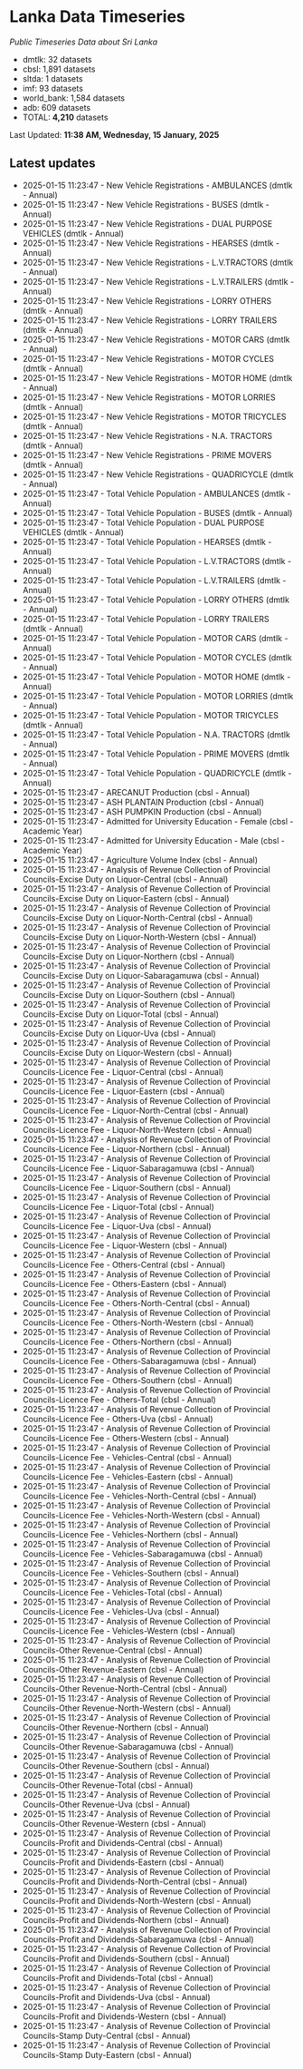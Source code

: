 # Lanka Data Timeseries
*Public Timeseries Data about Sri Lanka*

* dmtlk: 32 datasets
* cbsl: 1,891 datasets
* sltda: 1 datasets
* imf: 93 datasets
* world_bank: 1,584 datasets
* adb: 609 datasets
* TOTAL: **4,210** datasets

Last Updated: **11:38 AM, Wednesday, 15 January, 2025**

## Latest updates

* 2025-01-15 11:23:47 - New Vehicle Registrations - AMBULANCES (dmtlk - Annual)
* 2025-01-15 11:23:47 - New Vehicle Registrations - BUSES (dmtlk - Annual)
* 2025-01-15 11:23:47 - New Vehicle Registrations - DUAL PURPOSE VEHICLES (dmtlk - Annual)
* 2025-01-15 11:23:47 - New Vehicle Registrations - HEARSES (dmtlk - Annual)
* 2025-01-15 11:23:47 - New Vehicle Registrations - L.V.TRACTORS (dmtlk - Annual)
* 2025-01-15 11:23:47 - New Vehicle Registrations - L.V.TRAILERS (dmtlk - Annual)
* 2025-01-15 11:23:47 - New Vehicle Registrations - LORRY OTHERS (dmtlk - Annual)
* 2025-01-15 11:23:47 - New Vehicle Registrations - LORRY TRAILERS (dmtlk - Annual)
* 2025-01-15 11:23:47 - New Vehicle Registrations - MOTOR CARS (dmtlk - Annual)
* 2025-01-15 11:23:47 - New Vehicle Registrations - MOTOR CYCLES (dmtlk - Annual)
* 2025-01-15 11:23:47 - New Vehicle Registrations - MOTOR HOME (dmtlk - Annual)
* 2025-01-15 11:23:47 - New Vehicle Registrations - MOTOR LORRIES (dmtlk - Annual)
* 2025-01-15 11:23:47 - New Vehicle Registrations - MOTOR TRICYCLES (dmtlk - Annual)
* 2025-01-15 11:23:47 - New Vehicle Registrations - N.A. TRACTORS (dmtlk - Annual)
* 2025-01-15 11:23:47 - New Vehicle Registrations - PRIME MOVERS (dmtlk - Annual)
* 2025-01-15 11:23:47 - New Vehicle Registrations - QUADRICYCLE (dmtlk - Annual)
* 2025-01-15 11:23:47 - Total Vehicle Population - AMBULANCES (dmtlk - Annual)
* 2025-01-15 11:23:47 - Total Vehicle Population - BUSES (dmtlk - Annual)
* 2025-01-15 11:23:47 - Total Vehicle Population - DUAL PURPOSE VEHICLES (dmtlk - Annual)
* 2025-01-15 11:23:47 - Total Vehicle Population - HEARSES (dmtlk - Annual)
* 2025-01-15 11:23:47 - Total Vehicle Population - L.V.TRACTORS (dmtlk - Annual)
* 2025-01-15 11:23:47 - Total Vehicle Population - L.V.TRAILERS (dmtlk - Annual)
* 2025-01-15 11:23:47 - Total Vehicle Population - LORRY OTHERS (dmtlk - Annual)
* 2025-01-15 11:23:47 - Total Vehicle Population - LORRY TRAILERS (dmtlk - Annual)
* 2025-01-15 11:23:47 - Total Vehicle Population - MOTOR CARS (dmtlk - Annual)
* 2025-01-15 11:23:47 - Total Vehicle Population - MOTOR CYCLES (dmtlk - Annual)
* 2025-01-15 11:23:47 - Total Vehicle Population - MOTOR HOME (dmtlk - Annual)
* 2025-01-15 11:23:47 - Total Vehicle Population - MOTOR LORRIES (dmtlk - Annual)
* 2025-01-15 11:23:47 - Total Vehicle Population - MOTOR TRICYCLES (dmtlk - Annual)
* 2025-01-15 11:23:47 - Total Vehicle Population - N.A. TRACTORS (dmtlk - Annual)
* 2025-01-15 11:23:47 - Total Vehicle Population - PRIME MOVERS (dmtlk - Annual)
* 2025-01-15 11:23:47 - Total Vehicle Population - QUADRICYCLE (dmtlk - Annual)
* 2025-01-15 11:23:47 - ARECANUT Production (cbsl - Annual)
* 2025-01-15 11:23:47 - ASH PLANTAIN Production (cbsl - Annual)
* 2025-01-15 11:23:47 - ASH PUMPKIN Production (cbsl - Annual)
* 2025-01-15 11:23:47 - Admitted for University Education - Female (cbsl - Academic Year)
* 2025-01-15 11:23:47 - Admitted for University Education - Male (cbsl - Academic Year)
* 2025-01-15 11:23:47 - Agriculture Volume Index (cbsl - Annual)
* 2025-01-15 11:23:47 - Analysis of Revenue Collection of Provincial Councils-Excise Duty on Liquor-Central (cbsl - Annual)
* 2025-01-15 11:23:47 - Analysis of Revenue Collection of Provincial Councils-Excise Duty on Liquor-Eastern (cbsl - Annual)
* 2025-01-15 11:23:47 - Analysis of Revenue Collection of Provincial Councils-Excise Duty on Liquor-North-Central (cbsl - Annual)
* 2025-01-15 11:23:47 - Analysis of Revenue Collection of Provincial Councils-Excise Duty on Liquor-North-Western (cbsl - Annual)
* 2025-01-15 11:23:47 - Analysis of Revenue Collection of Provincial Councils-Excise Duty on Liquor-Northern (cbsl - Annual)
* 2025-01-15 11:23:47 - Analysis of Revenue Collection of Provincial Councils-Excise Duty on Liquor-Sabaragamuwa (cbsl - Annual)
* 2025-01-15 11:23:47 - Analysis of Revenue Collection of Provincial Councils-Excise Duty on Liquor-Southern (cbsl - Annual)
* 2025-01-15 11:23:47 - Analysis of Revenue Collection of Provincial Councils-Excise Duty on Liquor-Total (cbsl - Annual)
* 2025-01-15 11:23:47 - Analysis of Revenue Collection of Provincial Councils-Excise Duty on Liquor-Uva (cbsl - Annual)
* 2025-01-15 11:23:47 - Analysis of Revenue Collection of Provincial Councils-Excise Duty on Liquor-Western (cbsl - Annual)
* 2025-01-15 11:23:47 - Analysis of Revenue Collection of Provincial Councils-Licence Fee - Liquor-Central (cbsl - Annual)
* 2025-01-15 11:23:47 - Analysis of Revenue Collection of Provincial Councils-Licence Fee - Liquor-Eastern (cbsl - Annual)
* 2025-01-15 11:23:47 - Analysis of Revenue Collection of Provincial Councils-Licence Fee - Liquor-North-Central (cbsl - Annual)
* 2025-01-15 11:23:47 - Analysis of Revenue Collection of Provincial Councils-Licence Fee - Liquor-North-Western (cbsl - Annual)
* 2025-01-15 11:23:47 - Analysis of Revenue Collection of Provincial Councils-Licence Fee - Liquor-Northern (cbsl - Annual)
* 2025-01-15 11:23:47 - Analysis of Revenue Collection of Provincial Councils-Licence Fee - Liquor-Sabaragamuwa (cbsl - Annual)
* 2025-01-15 11:23:47 - Analysis of Revenue Collection of Provincial Councils-Licence Fee - Liquor-Southern (cbsl - Annual)
* 2025-01-15 11:23:47 - Analysis of Revenue Collection of Provincial Councils-Licence Fee - Liquor-Total (cbsl - Annual)
* 2025-01-15 11:23:47 - Analysis of Revenue Collection of Provincial Councils-Licence Fee - Liquor-Uva (cbsl - Annual)
* 2025-01-15 11:23:47 - Analysis of Revenue Collection of Provincial Councils-Licence Fee - Liquor-Western (cbsl - Annual)
* 2025-01-15 11:23:47 - Analysis of Revenue Collection of Provincial Councils-Licence Fee - Others-Central (cbsl - Annual)
* 2025-01-15 11:23:47 - Analysis of Revenue Collection of Provincial Councils-Licence Fee - Others-Eastern (cbsl - Annual)
* 2025-01-15 11:23:47 - Analysis of Revenue Collection of Provincial Councils-Licence Fee - Others-North-Central (cbsl - Annual)
* 2025-01-15 11:23:47 - Analysis of Revenue Collection of Provincial Councils-Licence Fee - Others-North-Western (cbsl - Annual)
* 2025-01-15 11:23:47 - Analysis of Revenue Collection of Provincial Councils-Licence Fee - Others-Northern (cbsl - Annual)
* 2025-01-15 11:23:47 - Analysis of Revenue Collection of Provincial Councils-Licence Fee - Others-Sabaragamuwa (cbsl - Annual)
* 2025-01-15 11:23:47 - Analysis of Revenue Collection of Provincial Councils-Licence Fee - Others-Southern (cbsl - Annual)
* 2025-01-15 11:23:47 - Analysis of Revenue Collection of Provincial Councils-Licence Fee - Others-Total (cbsl - Annual)
* 2025-01-15 11:23:47 - Analysis of Revenue Collection of Provincial Councils-Licence Fee - Others-Uva (cbsl - Annual)
* 2025-01-15 11:23:47 - Analysis of Revenue Collection of Provincial Councils-Licence Fee - Others-Western (cbsl - Annual)
* 2025-01-15 11:23:47 - Analysis of Revenue Collection of Provincial Councils-Licence Fee - Vehicles-Central (cbsl - Annual)
* 2025-01-15 11:23:47 - Analysis of Revenue Collection of Provincial Councils-Licence Fee - Vehicles-Eastern (cbsl - Annual)
* 2025-01-15 11:23:47 - Analysis of Revenue Collection of Provincial Councils-Licence Fee - Vehicles-North-Central (cbsl - Annual)
* 2025-01-15 11:23:47 - Analysis of Revenue Collection of Provincial Councils-Licence Fee - Vehicles-North-Western (cbsl - Annual)
* 2025-01-15 11:23:47 - Analysis of Revenue Collection of Provincial Councils-Licence Fee - Vehicles-Northern (cbsl - Annual)
* 2025-01-15 11:23:47 - Analysis of Revenue Collection of Provincial Councils-Licence Fee - Vehicles-Sabaragamuwa (cbsl - Annual)
* 2025-01-15 11:23:47 - Analysis of Revenue Collection of Provincial Councils-Licence Fee - Vehicles-Southern (cbsl - Annual)
* 2025-01-15 11:23:47 - Analysis of Revenue Collection of Provincial Councils-Licence Fee - Vehicles-Total (cbsl - Annual)
* 2025-01-15 11:23:47 - Analysis of Revenue Collection of Provincial Councils-Licence Fee - Vehicles-Uva (cbsl - Annual)
* 2025-01-15 11:23:47 - Analysis of Revenue Collection of Provincial Councils-Licence Fee - Vehicles-Western (cbsl - Annual)
* 2025-01-15 11:23:47 - Analysis of Revenue Collection of Provincial Councils-Other Revenue-Central (cbsl - Annual)
* 2025-01-15 11:23:47 - Analysis of Revenue Collection of Provincial Councils-Other Revenue-Eastern (cbsl - Annual)
* 2025-01-15 11:23:47 - Analysis of Revenue Collection of Provincial Councils-Other Revenue-North-Central (cbsl - Annual)
* 2025-01-15 11:23:47 - Analysis of Revenue Collection of Provincial Councils-Other Revenue-North-Western (cbsl - Annual)
* 2025-01-15 11:23:47 - Analysis of Revenue Collection of Provincial Councils-Other Revenue-Northern (cbsl - Annual)
* 2025-01-15 11:23:47 - Analysis of Revenue Collection of Provincial Councils-Other Revenue-Sabaragamuwa (cbsl - Annual)
* 2025-01-15 11:23:47 - Analysis of Revenue Collection of Provincial Councils-Other Revenue-Southern (cbsl - Annual)
* 2025-01-15 11:23:47 - Analysis of Revenue Collection of Provincial Councils-Other Revenue-Total (cbsl - Annual)
* 2025-01-15 11:23:47 - Analysis of Revenue Collection of Provincial Councils-Other Revenue-Uva (cbsl - Annual)
* 2025-01-15 11:23:47 - Analysis of Revenue Collection of Provincial Councils-Other Revenue-Western (cbsl - Annual)
* 2025-01-15 11:23:47 - Analysis of Revenue Collection of Provincial Councils-Profit and Dividends-Central (cbsl - Annual)
* 2025-01-15 11:23:47 - Analysis of Revenue Collection of Provincial Councils-Profit and Dividends-Eastern (cbsl - Annual)
* 2025-01-15 11:23:47 - Analysis of Revenue Collection of Provincial Councils-Profit and Dividends-North-Central (cbsl - Annual)
* 2025-01-15 11:23:47 - Analysis of Revenue Collection of Provincial Councils-Profit and Dividends-North-Western (cbsl - Annual)
* 2025-01-15 11:23:47 - Analysis of Revenue Collection of Provincial Councils-Profit and Dividends-Northern (cbsl - Annual)
* 2025-01-15 11:23:47 - Analysis of Revenue Collection of Provincial Councils-Profit and Dividends-Sabaragamuwa (cbsl - Annual)
* 2025-01-15 11:23:47 - Analysis of Revenue Collection of Provincial Councils-Profit and Dividends-Southern (cbsl - Annual)
* 2025-01-15 11:23:47 - Analysis of Revenue Collection of Provincial Councils-Profit and Dividends-Total (cbsl - Annual)
* 2025-01-15 11:23:47 - Analysis of Revenue Collection of Provincial Councils-Profit and Dividends-Uva (cbsl - Annual)
* 2025-01-15 11:23:47 - Analysis of Revenue Collection of Provincial Councils-Profit and Dividends-Western (cbsl - Annual)
* 2025-01-15 11:23:47 - Analysis of Revenue Collection of Provincial Councils-Stamp Duty-Central (cbsl - Annual)
* 2025-01-15 11:23:47 - Analysis of Revenue Collection of Provincial Councils-Stamp Duty-Eastern (cbsl - Annual)
